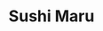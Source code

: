 ---
layout: place
title: "Sushi Maru"
permalink: /california/san-jose/sushi-maru.html
stateAbbr: CA
stateName: California
cityName: San Jose
seo:
  name: "Sushi Maru"
  type: Restaurant
  links: https://www.sushimarusj.com/
description: "Sushi Maru serves delicious sushi in San Jose, California. Try fresh Japanese dishes for a great dining experience. "
place_id: ChIJ7e2sHYXMj4ARS7brxDJLtpQ
photos:
  - name: >-
      places/ChIJ7e2sHYXMj4ARS7brxDJLtpQ/photos/AeeoHcLoFB3ftz1eRBJj2_30HUCKvLUih08BpOpI3cbMeJYTayD868DUQguzOCAh45hAoBUjNd8arNC0gy2bibYfMZdQa0woAxCmoJmQ23kOwKzgGs17B7FDCi8_AuQ8qn-Z3ZnjPyYAZeMvt6E-W_nS9DtFqsPxZiXizVPloaBNGnos_j_Mc6dguSJlt0bt13rYiPFjB5uydH8A1C-Q8sWrHwNC4BIRLmzjlrMQCOarpjxyQMWO1qjO_NWGn4USwTwKz7yvh_djqDoyPapy56VPsNyFLNi2epybBORYNLub5vuw9l6WqY1RDJ6UhIex1ZAK4rewj4vq1CMPXO50Zthxd_L07vQFDjuq4Cnn9Sbf-BYE2avJIVEFGVPJD1xr0e0KP6IFXPOgmqCyFi18oeAEvW0PVI8k66ZZ0mH_8luxORaNdtA
    widthPx: 4000
    heightPx: 3000
    authorAttributions:
      - displayName: Mehrnoosh Kh
        uri: https://maps.google.com/maps/contrib/112946313461588103453
        photoUri: >-
          https://lh3.googleusercontent.com/a-/ALV-UjUB6dhNlw5LKwoJ7BqaWFmSHWrUwsk-mMEVfIh17A2dhrCbHxED=s100-p-k-no-mo
    flagContentUri: >-
      https://www.google.com/local/imagery/report/?cb_client=maps_api_places.places_api&image_key=!1e10!2sCIHM0ogKEICAgIC9zf-0kQE&hl=en-US
    googleMapsUri: >-
      https://www.google.com/maps/place//data=!3m4!1e2!3m2!1sCIHM0ogKEICAgIC9zf-0kQE!2e10!4m2!3m1!1s0x808fcc851daceded:0x94b64b32c4ebb64b
  - name: >-
      places/ChIJ7e2sHYXMj4ARS7brxDJLtpQ/photos/AeeoHcKx7ot6W4NssaQ575jqGuhIYzqKAfukyDUw0_mACpHjG42G3cNcmEYupOxIZKP4W46S5r5ZPM3XUA6zVg0w4ORMA5tJAPmwiGNuNvPukrzNKOqI6pVmRfKnIBdqffD-vsQwdV8OaKMA8qloJb2M0B5TS6XNfTGd_GdcHAqDfLAGyPt1fm6fkl3fy8aRan6roSn2lYgIMv4pDOjM7JySuFxgCRESlQQeLGiR3wY93a_biClFbnfDl6g46HaRCAI0bePo8bTQW4pF_hoqL4hBYf0S0Ltg72DbFqr0i0UyO-uLsOSobaErG4GQlN4-od3Yay5ZqFxUNUAfHZ886yYu6fEnA8gEwXb0OkQ5k-ucwHWTF-ajb0O23q9T-m08MHmI2I3nNX5wCBkRP_OFZD1yYOo8FSkf0UQwwWLKQds5cCzj_wHU
    widthPx: 4032
    heightPx: 1960
    authorAttributions:
      - displayName: Kevin Fung
        uri: https://maps.google.com/maps/contrib/102573246321598664037
        photoUri: >-
          https://lh3.googleusercontent.com/a-/ALV-UjX6_zRXzNWrBauH-yUcRXTr2ulPn_3UzK48eP_5cSw7XqVNkwfK1A=s100-p-k-no-mo
    flagContentUri: >-
      https://www.google.com/local/imagery/report/?cb_client=maps_api_places.places_api&image_key=!1e10!2sCIHM0ogKEICAgICU-ou9tgE&hl=en-US
    googleMapsUri: >-
      https://www.google.com/maps/place//data=!3m4!1e2!3m2!1sCIHM0ogKEICAgICU-ou9tgE!2e10!4m2!3m1!1s0x808fcc851daceded:0x94b64b32c4ebb64b
  - name: >-
      places/ChIJ7e2sHYXMj4ARS7brxDJLtpQ/photos/AeeoHcIQj9tnqiP_IbIcygrH7qGhIptkkjy4B5v08FlYyR3SN8ieL-ksJAGnlemZzVP8QRHgySwxz7GjymkDR07TM6k5cn-6PQU40k5_YYMs7oVla9eFOXOqpRBOWrZf9BAaGxB9ADNYp2WHR9ZyBaN29Mg5H6ZEKHXYcglU6l5lDerNrFdVKiF_6moR29gNkmxPylwdLhXlAsEasDT60vrhWLe2ARC-_c32rxt-XgIPZ3pXsVfVJ7WPeuTzt5ZnBPmDQZRXZgS3NVPKrDLQr3DcYRJMWVXTl6762grMJJLtiCqmeIA9a9NWJeHVR3lRDVVm7YE_WTchl9AXUXmPB9rh-Za3R802NfuFs4UrP97YtykCnngaDadEMvNW7kBqjg5QRtmQWm-ELBkwuDTmudseVLOUk00eMPDtT6fZH2fnKyU
    widthPx: 4800
    heightPx: 3126
    authorAttributions:
      - displayName: Max Kirchgesner
        uri: https://maps.google.com/maps/contrib/110325465014823531770
        photoUri: >-
          https://lh3.googleusercontent.com/a-/ALV-UjXme3r_TJyVf0cRRDybYe_si4iLSY24il1ZkOPUglk6UBaui242gw=s100-p-k-no-mo
    flagContentUri: >-
      https://www.google.com/local/imagery/report/?cb_client=maps_api_places.places_api&image_key=!1e10!2sCIHM0ogKEICAgMDwjIbKNQ&hl=en-US
    googleMapsUri: >-
      https://www.google.com/maps/place//data=!3m4!1e2!3m2!1sCIHM0ogKEICAgMDwjIbKNQ!2e10!4m2!3m1!1s0x808fcc851daceded:0x94b64b32c4ebb64b
  - name: >-
      places/ChIJ7e2sHYXMj4ARS7brxDJLtpQ/photos/AeeoHcImou7GWgmdxFTkxZVjEH2FYn161xv97F7cQq0S7nU98yI86vW1o_u51XgrvJZgtGeJ_w-2UUuAO7e-aZTT-dw0LLO936NvjXPuLH_AWz1J0dFFFW0CzYIjPLrGR2mMBviCmx3yRUWapBh0tayt2KPAPpp-sVQWwlji20HDGoZQuXaE7F8WO9ThB8h-BcWBFxMx9kVkkTaGWzjQqgBMYc1X7ml8-4O0M34JtrTIsgO0LuCCWPIb9bRbWFInS0UkLMMIoz-KzVWNmK8Tw7eawgvkmKNygYkwr1K2l5VVPjmyPaNKwjc901Ybua6zBbMRBVx1yYQAevh0VGo6lTrjbbGxR_A96tD__ENPzU09GRM6POZNY-XgwaZDqVURM8TBbOP57NKiSWRjEGfG02CQins0tWgpxX3xF4AUHAjc6k3XKA
    widthPx: 4032
    heightPx: 2268
    authorAttributions:
      - displayName: Sergey Zhumatiy
        uri: https://maps.google.com/maps/contrib/117187483689611869734
        photoUri: >-
          https://lh3.googleusercontent.com/a-/ALV-UjWizWVJQLcueA9WPb-QrAdScseGbslrVCjrR0dSNBKncgnvj11A9g=s100-p-k-no-mo
    flagContentUri: >-
      https://www.google.com/local/imagery/report/?cb_client=maps_api_places.places_api&image_key=!1e10!2sCIHM0ogKEICAgIDTg9Cmew&hl=en-US
    googleMapsUri: >-
      https://www.google.com/maps/place//data=!3m4!1e2!3m2!1sCIHM0ogKEICAgIDTg9Cmew!2e10!4m2!3m1!1s0x808fcc851daceded:0x94b64b32c4ebb64b
  - name: >-
      places/ChIJ7e2sHYXMj4ARS7brxDJLtpQ/photos/AeeoHcKxdIKN8Ly7rux6GwfYNqxpWen0S0uMcXfsuBcBzYTNmKQ32Ns26xIfM6yQ0YUefHjVIef9s2UGlYF6iVxzcGoMKZEi0RYrR_o1XcYrOwKtztqjKfqDw4ZQlvsLvewwmOD3k_o60tQQaJPu8i76Q9hDAU-ILA7LYOkuZaJ-98ff09hJWxRSqN1O9JEdfYkWOJxLuzKDG1iMITsrW9CzdL53Al6_fbhRJp1T40okTrgdmKGITLlki1syAuNqdpH3BkUZAUFWqIe-JGoNVzAPICrp8WBVz_-XdAiJQiTv0ulVsykrTu_45AGpEwtn47l2GjoD42Lsd8pdvzx6Hf8xftn2ulIsLVVtfLstCE__XK-ggb6sbGO6XpQIQaMOGzTTkHpDBKsORQLUMqghyiyH41EJGNWdkb5eDPg_JRaYuLIvHoFp
    widthPx: 3024
    heightPx: 4032
    authorAttributions:
      - displayName: Michelle H
        uri: https://maps.google.com/maps/contrib/114614405491084421177
        photoUri: >-
          https://lh3.googleusercontent.com/a-/ALV-UjUFVj9w2uF4KYKR4wSJgzkclVvn-Vuc-YHtiEmdmWr4NjFgFYnKuA=s100-p-k-no-mo
    flagContentUri: >-
      https://www.google.com/local/imagery/report/?cb_client=maps_api_places.places_api&image_key=!1e10!2sCIHM0ogKEICAgIDTpbiRggE&hl=en-US
    googleMapsUri: >-
      https://www.google.com/maps/place//data=!3m4!1e2!3m2!1sCIHM0ogKEICAgIDTpbiRggE!2e10!4m2!3m1!1s0x808fcc851daceded:0x94b64b32c4ebb64b
  - name: >-
      places/ChIJ7e2sHYXMj4ARS7brxDJLtpQ/photos/AeeoHcIFnS1cyN_plUh0lkK68s4xmYjVPXw0KQuynEEprSkrL3xHXkoEAoiyUHIJgT0GiJWaSgOrnAMRXSDpewDGkMsPnz9thmH8aFw6pX_ZEsROij84BLypL0PnHV8dtgWQESOZMM62hTatN8FRjHnCV1VzYEQSQNiSBG11ILLpi0bK4qBsdvXJnpf5i8-bRCklX5a4LevVgGd3Wy6FME-D2uY2lmlI6w8znjrDIsCVAI5g-Ej5B5x8WoCyLdaTnhijeErJJtfUPX1GRO_pLrpxWB3T5Y2G1zPY6YDQjuJeNkUbAefynLEwHoaNIW32uN5j1IALDbv_VG6Dn0-YE67NWarP63e1c9Dyhc9i-3ov5l0Df2Cdguu5B18-0KvNKXP0PMZpdbfqEEp42eTBBihm7QeMpNJMhu4H947wuFe6KW5nrsg
    widthPx: 3264
    heightPx: 2448
    authorAttributions:
      - displayName: Lalo Alvarez
        uri: https://maps.google.com/maps/contrib/103695566765696766163
        photoUri: >-
          https://lh3.googleusercontent.com/a-/ALV-UjWsJRMnrurrUFt0cs-DYPLy4xK0Y5JrhiYpvRyyb4VxtUTxGDDChA=s100-p-k-no-mo
    flagContentUri: >-
      https://www.google.com/local/imagery/report/?cb_client=maps_api_places.places_api&image_key=!1e10!2sCIHM0ogKEICAgICEn5n5_QE&hl=en-US
    googleMapsUri: >-
      https://www.google.com/maps/place//data=!3m4!1e2!3m2!1sCIHM0ogKEICAgICEn5n5_QE!2e10!4m2!3m1!1s0x808fcc851daceded:0x94b64b32c4ebb64b
  - name: >-
      places/ChIJ7e2sHYXMj4ARS7brxDJLtpQ/photos/AeeoHcKHATT0tC-IUnUGJNtr41VaYZtddeOa0I3ifSlySeeztqovpLkHPSUTqgN1VVztsOvDLowKW1zJLGaTQhfW9ggdupVegJjd8ByEM-JWIk8IZ3YjsVc7QeZ_MeGObmMqah8DH6WSLWWmvYgRpPsdaOoQLFNzWgVA7fcf-Nmgc-QllhyMYWUxfc-M1AA8v_TEruZdt_FxG7VQV1S_AgiIELEq8dUw6W9sq-6MSLRanUopRjiXuNZq1-5YYgKqgbTemtQqDW_BjPROWAqVibQ7kfLZhobxnc_Gfq_RxOTOm5bH3VJ8SQz6DRGh1ssbR2MVB5j5dFik6YkHDXhm1JppR0bIG7-PYEOq93rwAa2nJSPZhJe0jXfP0H8qYvYEy5feMPs91xgREkTKZKq78RbUxcEmoh9Jd0cRRh5FvGz8fkNaWVDw
    widthPx: 4032
    heightPx: 3024
    authorAttributions:
      - displayName: Hannah Gwon
        uri: https://maps.google.com/maps/contrib/104445261143224292014
        photoUri: >-
          https://lh3.googleusercontent.com/a-/ALV-UjXc_iNWBmR9p_pCJcJo_WoJEhm8rUaLsWfUF_5TSDkYj9FU14Anyg=s100-p-k-no-mo
    flagContentUri: >-
      https://www.google.com/local/imagery/report/?cb_client=maps_api_places.places_api&image_key=!1e10!2sCIHM0ogKEICAgIDR3s613wE&hl=en-US
    googleMapsUri: >-
      https://www.google.com/maps/place//data=!3m4!1e2!3m2!1sCIHM0ogKEICAgIDR3s613wE!2e10!4m2!3m1!1s0x808fcc851daceded:0x94b64b32c4ebb64b
  - name: >-
      places/ChIJ7e2sHYXMj4ARS7brxDJLtpQ/photos/AeeoHcI1t6-2E2Mn8y7Kl6wGBuQJrpIQJ-yDe8AzQoxXdS01waO9a07KZgFpSbm_Cg_EPbeLZft8rlNQUvAsT9tLDSKGquN6qZ8mSnc_0PMCgxBGIECJE7mN0zksz0vOsq8tnNiNKccv3jULQoeLMA7qpiYJco51xR4HosjLpnHyXeuh7ctk3Wxvrzg0nmp2gF7otgbZhLiW3vGyXKn0sZdT1iK5OnEqLqjzXR3cWKDPELpOofxOOBGqhmvsAywjmAVuqClxfXjCMV-qXAvNL0Ru8Z9LAL8MCU1sXKhZZ9nKLm85qIjlHQB_IGlWqScZ1iSYu6uNiue-P7WODyBRZSvdf52z3SxYZYioRoECCvgTEQRyojlPteWWeIJeyrFvu5LGnvMO6oNQdjq0DS0uJJEFbmHGmRBiCc_EsTUMmtasuMj4TdaC
    widthPx: 4000
    heightPx: 3000
    authorAttributions:
      - displayName: Janet K
        uri: https://maps.google.com/maps/contrib/114755141393170995154
        photoUri: >-
          https://lh3.googleusercontent.com/a-/ALV-UjWoIIAvdtFKZBlMpjIwpnpXaKKHpoTz6ZQKNnLT91TbpjRTUNfhCA=s100-p-k-no-mo
    flagContentUri: >-
      https://www.google.com/local/imagery/report/?cb_client=maps_api_places.places_api&image_key=!1e10!2sCIHM0ogKEICAgMDg8t-NogE&hl=en-US
    googleMapsUri: >-
      https://www.google.com/maps/place//data=!3m4!1e2!3m2!1sCIHM0ogKEICAgMDg8t-NogE!2e10!4m2!3m1!1s0x808fcc851daceded:0x94b64b32c4ebb64b
  - name: >-
      places/ChIJ7e2sHYXMj4ARS7brxDJLtpQ/photos/AeeoHcLXmMHtioWn_hGqg_JR9pw3Uq17gXoNzqcxeDBPsD_maPMWg-6Nvk-6ng9j901JogWLuOGDkOlvtUvoslCGGQEVlQ929QoGvhXWwjDjCAoS_TdARkhd3Zj7gf24l1cPk5QbdBvAY7pada461zb1lec8RPti4Nn3gQTEbQoHAszOc7W8TwyBCAc3gYCod4nWuhm5RRoo1qPaBM1jXTn-PdxVeaix2i0GLfHKm_vPdPsOc4ojLzieU-6AmTdoMxGXcmkXLah9aZWAiSP2FTsOhpZZm7bV3UQoJ6EfG0sujUbk3ejBZNe71S5UzOiQtY5HhH5G1tvFIQ7ErYEg60HpyeTnrC8t6I-J0nU38V5mAIyxUaFhtH_5sFyx_84blWkVPv3b_xPRgJAJkznmHs1yXfOlNVymR0OAQ5KyVU7TNV8pVg
    widthPx: 3000
    heightPx: 4000
    authorAttributions:
      - displayName: Janet K
        uri: https://maps.google.com/maps/contrib/114755141393170995154
        photoUri: >-
          https://lh3.googleusercontent.com/a-/ALV-UjWoIIAvdtFKZBlMpjIwpnpXaKKHpoTz6ZQKNnLT91TbpjRTUNfhCA=s100-p-k-no-mo
    flagContentUri: >-
      https://www.google.com/local/imagery/report/?cb_client=maps_api_places.places_api&image_key=!1e10!2sCIHM0ogKEICAgICni6bIQA&hl=en-US
    googleMapsUri: >-
      https://www.google.com/maps/place//data=!3m4!1e2!3m2!1sCIHM0ogKEICAgICni6bIQA!2e10!4m2!3m1!1s0x808fcc851daceded:0x94b64b32c4ebb64b
  - name: >-
      places/ChIJ7e2sHYXMj4ARS7brxDJLtpQ/photos/AeeoHcJWzCThIrv9Fci1SqU-eMEGC1WOBZSgwSvirDQ-ikFtwEEIj7xg-JwotW8Cp2rfu3eYOcM0BufhI7DD3hs8fTzQelPoreHmCjbp27_uUStmgsiRlEHc-fLImxmNsgt0KmHO_Rz0-9zwK06kkKtx80vuFBOjB47BTS3fvUBBJcnwpIxVj8adGre-1Pl2yZjzyzxwHFwInYJ05PNYVxa85HUM4j9KZ0O3rFkLj5emsjaDVP7SewXNwHtOHPIu_pxZBbnftY3U35CwYxcuvpIEXI3LZw-YrDQ9Q0GFHSE0ajBDZQ09_4jbr4whm460pibutjm6laW1ESteszs4jtTyql5jMdRIknpYDaI8EUdYSEoPsrRbn9gNpAJP7dmyKDaU0zk4BbWsNXtlcVWP0ctpNDENmbobSG0SSg1OhLkVORZ80Q
    widthPx: 4000
    heightPx: 3000
    authorAttributions:
      - displayName: Vi Vu
        uri: https://maps.google.com/maps/contrib/118166044139302724258
        photoUri: >-
          https://lh3.googleusercontent.com/a-/ALV-UjV7xvdMMJD2xeR-OmvCQ-qXJZsbRT8Nk1TZf3hr7VMJQv-kkT1dUg=s100-p-k-no-mo
    flagContentUri: >-
      https://www.google.com/local/imagery/report/?cb_client=maps_api_places.places_api&image_key=!1e10!2sCIHM0ogKEICAgICruJTANQ&hl=en-US
    googleMapsUri: >-
      https://www.google.com/maps/place//data=!3m4!1e2!3m2!1sCIHM0ogKEICAgICruJTANQ!2e10!4m2!3m1!1s0x808fcc851daceded:0x94b64b32c4ebb64b
address: 262 Jackson St, San Jose, CA 95112, USA
street: 262 Jackson St
city: San Jose
state: CA
zip: '95112'
country: USA
neighborhood: Central San Jose
latitude: '37.349444'
longitude: '-121.892778'
accessibility_options:
  wheelchairAccessibleParking: true
  wheelchairAccessibleEntrance: true
  wheelchairAccessibleRestroom: true
  wheelchairAccessibleSeating: true
business_status: OPERATIONAL
name: Sushi Maru
google_maps_links:
  directionsUri: >-
    https://www.google.com/maps/dir//''/data=!4m7!4m6!1m1!4e2!1m2!1m1!1s0x808fcc851daceded:0x94b64b32c4ebb64b!3e0
  placeUri: https://maps.google.com/?cid=10715835044798903883
  writeAReviewUri: >-
    https://www.google.com/maps/place//data=!4m3!3m2!1s0x808fcc851daceded:0x94b64b32c4ebb64b!12e1
  reviewsUri: >-
    https://www.google.com/maps/place//data=!4m4!3m3!1s0x808fcc851daceded:0x94b64b32c4ebb64b!9m1!1b1
  photosUri: >-
    https://www.google.com/maps/place//data=!4m3!3m2!1s0x808fcc851daceded:0x94b64b32c4ebb64b!10e5
primary_type: Sushi Restaurant
opening_hours:
  regular:
    - 'Monday: 11:30 AM – 2:00 PM, 5:30 – 8:30 PM'
    - 'Tuesday: Closed'
    - 'Wednesday: 11:30 AM – 2:00 PM, 5:30 – 8:30 PM'
    - 'Thursday: 11:30 AM – 2:00 PM, 5:30 – 8:30 PM'
    - 'Friday: 11:30 AM – 2:00 PM, 5:30 – 8:45 PM'
    - 'Saturday: 11:30 AM – 2:00 PM, 5:30 – 8:45 PM'
    - 'Sunday: 11:30 AM – 2:00 PM, 5:30 – 8:15 PM'
  current:
    - 'Monday: 11:30 AM – 2:00 PM, 5:30 – 8:30 PM'
    - 'Tuesday: Closed'
    - 'Wednesday: 11:30 AM – 2:00 PM, 5:30 – 8:30 PM'
    - 'Thursday: 11:30 AM – 2:00 PM, 5:30 – 8:30 PM'
    - 'Friday: 11:30 AM – 2:00 PM, 5:30 – 8:45 PM'
    - 'Saturday: 11:30 AM – 2:00 PM, 5:30 – 8:45 PM'
    - 'Sunday: 11:30 AM – 2:00 PM, 5:30 – 8:15 PM'
secondary_opening_hours:
  regular:
    weekdayDescriptions: null
    type: null
  current:
    weekdayDescriptions: null
    type: null
phone: (408) 998-8170
price_level: PRICE_LEVEL_MODERATE
price_range: $30 &ndash; $50
rating: '4.4'
rating_count: 0
website: https://www.sushimarusj.com/
reviews: null
parking_options: null
payment_options: null
allow_dogs: null
curbside_pickup: null
delivery: null
dine_in: null
good_for_children: null
good_for_groups: null
good_for_sports: null
live_music: null
menu_for_children: null
outdoor_seating: null
reservable: null
restroom: null
serves_beer: null
serves_breakfast: null
serves_brunch: null
serves_cocktails: null
serves_coffee: null
serves_dinner: null
serves_dessert: null
serves_lunch: null
serves_vegetarian_food: null
serves_wine: null
takeout: null
update_category: essentials
summary: null

---